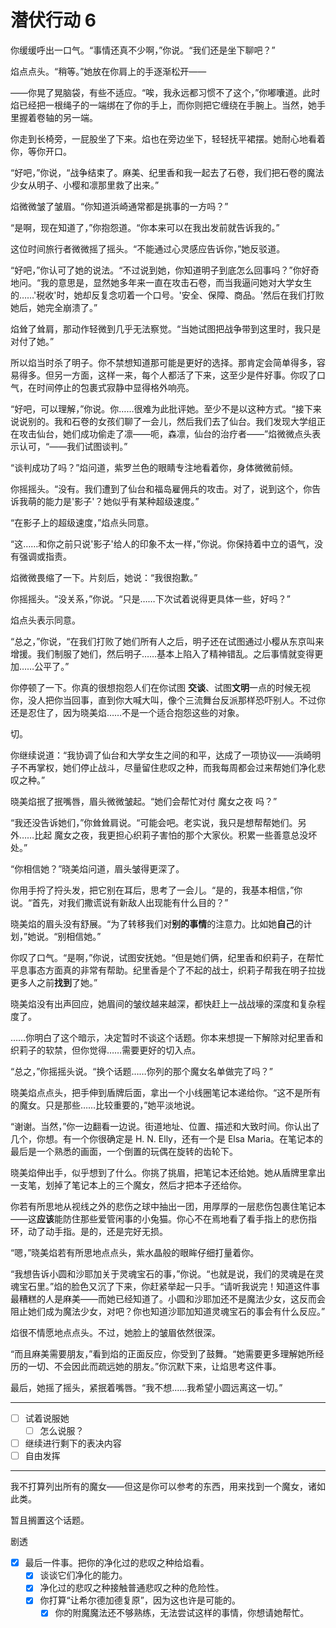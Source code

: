 # 潜伏行动 6

你缓缓呼出一口气。“事情还真不少啊，”你说。“我们还是坐下聊吧？”

焰点点头。“稍等。”她放在你肩上的手逐渐松开——

——你晃了晃脑袋，有些不适应。“唉，我永远都习惯不了这个，”你嘟囔道。此时焰已经把一根绳子的一端绑在了你的手上，而你则把它缠绕在手腕上。当然，她手里握着卷轴的另一端。

你走到长椅旁，一屁股坐了下来。焰也在旁边坐下，轻轻抚平裙摆。她耐心地看着你，等你开口。

“好吧，”你说，“战争结束了。麻美、纪里香和我一起去了石卷，我们把石卷的魔法少女从明子、小樱和凛那里救了出来。”

焰微微皱了皱眉。“你知道浜崎通常都是挑事的一方吗？”

“是啊，现在知道了，”你抱怨道。“你本来可以在我出发前就告诉我的。”

这位时间旅行者微微摇了摇头。“不能通过心灵感应告诉你，”她反驳道。

“好吧，”你认可了她的说法。“不过说到她，你知道明子到底怎么回事吗？”你好奇地问。“我的意思是，显然她多年来一直在攻击石卷，而当我逼问她对大学女生的……'税收'时，她却反复念叨着一个口号。'安全、保障、商品。'然后在我们打败她后，她完全崩溃了。”

焰耸了耸肩，那动作轻微到几乎无法察觉。“当她试图把战争带到这里时，我只是对付了她。”

所以焰当时杀了明子。你不禁想知道那可能是更好的选择。那肯定会简单得多，容易得多。但另一方面，这样一来，每个人都活了下来，这至少是件好事。你叹了口气，在时间停止的包裹式寂静中显得格外响亮。

“好吧，可以理解，”你说。你……很难为此批评她。至少不是以这种方式。“接下来说说别的。我和石卷的女孩们聊了一会儿，然后我们去了仙台。我们发现大学组正在攻击仙台，她们成功偷走了凛——呃，森凛，仙台的治疗者——”焰微微点头表示认可，“——我们试图谈判。”

“谈判成功了吗？”焰问道，紫罗兰色的眼睛专注地看着你，身体微微前倾。

你摇摇头。“没有。我们遭到了仙台和福岛雇佣兵的攻击。对了，说到这个，你告诉我萌的能力是'影子'？她似乎有某种超级速度。”

“在影子上的超级速度，”焰点头同意。

“这……和你之前只说'影子'给人的印象不太一样，”你说。你保持着中立的语气，没有强调或指责。

焰微微畏缩了一下。片刻后，她说：“我很抱歉。”

你摇摇头。“没关系，”你说。“只是……下次试着说得更具体一些，好吗？”

焰点头表示同意。

“总之，”你说，“在我们打败了她们所有人之后，明子还在试图通过小樱从东京叫来增援。我们制服了她们，然后明子……基本上陷入了精神错乱。之后事情就变得更加……公平了。”

你停顿了一下。你真的很想抱怨人们在你试图 **交谈**、试图**文明**一点的时候无视你，没人把你当回事，直到你大喊大叫，像个三流舞台反派那样恐吓别人。不过你还是忍住了，因为晓美焰……不是一个适合抱怨这些的对象。

切。

你继续说道：“我协调了仙台和大学女生之间的和平，达成了一项协议——浜崎明子不再掌权，她们停止战斗，尽量留住悲叹之种，而我每周都会过来帮她们净化悲叹之种。”

晓美焰抿了抿嘴唇，眉头微微皱起。“她们会帮忙对付 魔女之夜 吗？”

“我还没告诉她们，”你耸耸肩说。“可能会吧。老实说，我只是想帮帮她们。另外……比起 魔女之夜，我更担心织莉子害怕的那个大家伙。积累一些善意总没坏处。”

“你相信她？”晓美焰问道，眉头皱得更深了。

你用手捋了捋头发，把它别在耳后，思考了一会儿。“是的，我基本相信，”你说。“首先，对我们撒谎说有新敌人出现能有什么目的？”

晓美焰的眉头没有舒展。“为了转移我们对**别的事情**的注意力。比如她**自己**的计划，”她说。“别相信她。”

你叹了口气。“是啊，”你说，试图安抚她。“但是她们俩，纪里香和织莉子，在帮忙平息事态方面真的非常有帮助。纪里香是个了不起的战士，织莉子帮我在明子拉拢更多人之前**找到**了她。”

晓美焰没有出声回应，她眉间的皱纹越来越深，都快赶上一战战壕的深度和复杂程度了。

……你明白了这个暗示，决定暂时不谈这个话题。你本来想提一下解除对纪里香和织莉子的软禁，但你觉得……需要更好的切入点。

“总之，”你摇摇头说。“换个话题……你列的那个魔女名单做完了吗？”

晓美焰点点头，把手伸到盾牌后面，拿出一个小线圈笔记本递给你。“这不是所有的魔女。只是那些……比较重要的，”她平淡地说。

“谢谢。当然，”你一边翻看一边说。街道地址、位置、描述和大致时间。你认出了几个，你想。有一个你很确定是 H. N. Elly，还有一个是 Elsa Maria。在笔记本的最后是一个熟悉的画面，一个倒置的玩偶在旋转的齿轮下。

晓美焰伸出手，似乎想到了什么。你挑了挑眉，把笔记本还给她。她从盾牌里拿出一支笔，划掉了笔记本上的三个魔女，然后才把本子还给你。

你若有所思地从视线之外的悲伤之球中抽出一团，用厚厚的一层悲伤包裹住笔记本——这**应该**能防住那些爱管闲事的小兔猫。你心不在焉地看了看手指上的悲伤指环，动了动手指。是的，还是完好无损。

“嗯，”晓美焰若有所思地点点头，紫水晶般的眼眸仔细打量着你。

“我想告诉小圆和沙耶加关于灵魂宝石的事，”你说。“也就是说，我们的灵魂是在灵魂宝石里。”焰的脸色又沉了下来，你赶紧举起一只手。“请听我说完！知道这件事最糟糕的人是麻美——而她已经知道了。小圆和沙耶加还不是魔法少女，这反而会阻止她们成为魔法少女，对吧？你也知道沙耶加知道灵魂宝石的事会有什么反应。”

焰很不情愿地点点头。不过，她脸上的皱眉依然很深。

“而且麻美需要朋友，”看到焰的正面反应，你受到了鼓舞。“她需要更多理解她所经历的一切、不会因此而疏远她的朋友。”你沉默下来，让焰思考这件事。

最后，她摇了摇头，紧抿着嘴唇。“我不想......我希望小圆远离这一切。”

---

- [ ] 试着说服她
  - [ ] 怎么说服？
- [ ] 继续进行剩下的表决内容
- [ ] 自由发挥

---

我不打算列出所有的魔女——但这是你可以参考的东西，用来找到一个魔女，诸如此类。

暂且搁置这个话题。

剧透

- [x] 最后一件事。把你的净化过的悲叹之种给焰看。
  - [x] 谈谈它们净化的能力。
  - [x] 净化过的悲叹之种接触普通悲叹之种的危险性。
  - [x] 你打算“让希尔德加德复原”，因为这也许是可能的。
    - [x] 你的附魔魔法还不够熟练，无法尝试这样的事情，你想请她帮忙。
